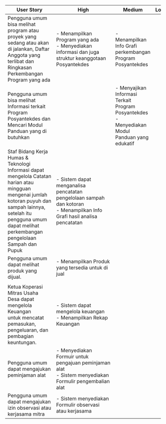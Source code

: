 | User Story                                                                                                                                                                                                                       | High                                                                                                                        | Medium                                                                                             | Low | No |
| -------------------------------------------------------------------------------------------------------------------------------------------------------------------------------------------------------------------------------- | --------------------------------------------------------------------------------------------------------------------------- | -------------------------------------------------------------------------------------------------- | --- | -- |
| Pengguna umum bisa melihat program atau proyek yang sedang atau akan di jalankan, Daftar Anggota yang terlibat dan Ringkasan Perkembangan Program yang ada                                                                       | - Menampilkan Program yang ada<br />- Menyediakan informasi dan juga struktur keanggotaan Posyantekdes                      | - Menampilkan Info Grafi perkembangan Program Posyantekdes                                         |     |    |
| Pengguna umum bisa melihat Informasi terkait Program Posyantekdes dan Mencari Modul Panduan yang di butuhkan                                                                                                                     |                                                                                                                             | - Menyajikan Informasi Terkait Program Posyantekdes<br />- Menyediakan Modul Panduan yang edukatif |     |    |
| Staf Bidang Kerja Humas & Teknologi Informasi dapat mengelola Catatan harian atau mingguan mengenai jumlah kotoran puyuh dan sampah lainnya, setelah itu pengguna umum dapat melihat perkembangan pengelolaan Sampah dan Pupuk | - Sistem dapat menganalisa pencatatan pengelolaan sampah dan kotoran<br />- Menampilkan Info Grafi hasil analisa pencatatan |                                                                                                    |     |    |
| Pengguna umum dapat melihat produk yang dijual.                                                                                                                                                                                  | - Menampilkan Produk yang tersedia untuk di jual                                                                            |                                                                                                    |     |    |
|                                                                                                                                                                                                                                  |                                                                                                                             |                                                                                                    |     |    |
| Ketua Koperasi Mitras Usaha Desa dapat mengelola Keuangan untuk mencatat pemasukan, pengeluaran, dan pembagian keuntungan.                                                                                                      | - Sistem dapat mengelola keuangan<br />- Menampilkan Rekap Keuangan                                                         |                                                                                                    |     |    |
| Pengguna umum dapat mengajukan peminjaman alat                                                                                                                                                                                   | - Menyediakan Formuir untuk pengajuan peminjaman alat<br />- Sistem menyediakan Formulir pengembalian alat                 |                                                                                                    |     |    |
| Pengguna umum dapat mengajukan izin observasi atau kerjasama mitra                                                                                                                                                               | - Sistem menyediakan Formulir observasi atau kerjasama                                                                     |                                                                                                    |     |    |
